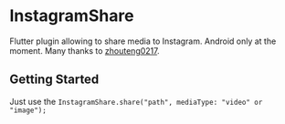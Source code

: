 # InstagramShare

Flutter plugin allowing to share media to Instagram. Android only at the moment.
Many thanks to [zhouteng0217](https://github.com/zhouteng0217/ShareExtend).

## Getting Started

Just use the `InstagramShare.share("path", mediaType: "video" or "image");`
